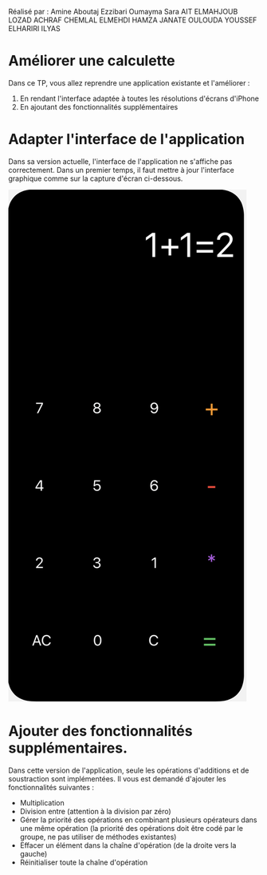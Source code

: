 Réalisé par :
Amine Aboutaj
Ezzibari Oumayma
Sara AIT ELMAHJOUB
LOZAD ACHRAF
CHEMLAL ELMEHDI
HAMZA JANATE
OULOUDA YOUSSEF
ELHARIRI ILYAS


# Améliorer une calculette
Dans ce TP, vous allez reprendre une application existante et l'améliorer : 
1) En rendant l'interface adaptée à toutes les résolutions d'écrans d'iPhone
2) En ajoutant des fonctionnalités supplémentaires

# Adapter l'interface de l'application
Dans sa version actuelle, l'interface de l'application ne s'affiche pas correctement. Dans un premier temps, il faut mettre à jour l'interface graphique
comme sur la capture d'écran ci-dessous. 

![Alt text](Screenshot%202022-11-23%20at%2011.42.08.png?raw=true "Title")


# Ajouter des fonctionnalités supplémentaires. 
Dans cette version de l'application, seule les opérations d'additions et de soustraction sont implémentées. Il vous est demandé d'ajouter les fonctionnalités suivantes : 
- Multiplication 
- Division entre (attention à la division par zéro)
- Gérer la priorité des opérations en combinant plusieurs opérateurs dans une même opération (la priorité des opérations doit être codé par le groupe, ne pas utiliser de méthodes existantes)
- Effacer un élément dans la chaîne d'opération (de la droite vers la gauche) 
- Réinitialiser toute la chaîne d'opération



